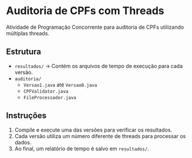 # Auditoria de CPFs com Threads

Atividade de Programação Concorrente para auditoria de CPFs utilizando múltiplas threads.

## Estrutura

- `resultados/` → Contém os arquivos de tempo de execução para cada versão.
- `auditoria/`
  - `Versao1.java` até `Versao8.java`
  - `CPFValidator.java`
  - `FileProcessador.java`

## Instruções

1. Compile e execute uma das versões para verificar os resultados.
2. Cada versão utiliza um número diferente de threads para processar os dados.
3. Ao final, um relatório de tempo é salvo em `resultados/`.


